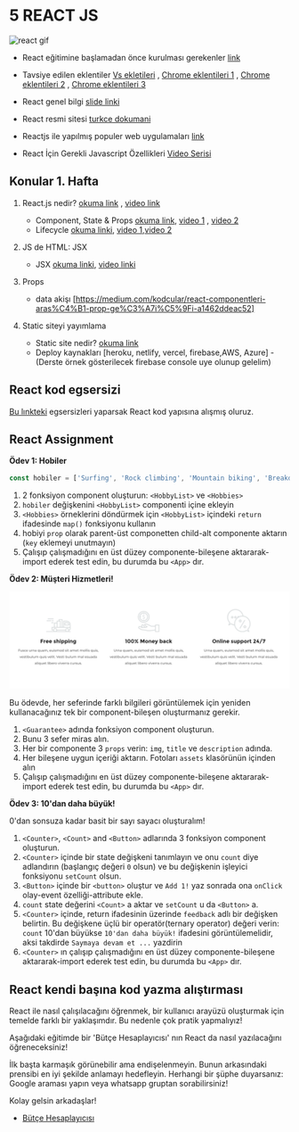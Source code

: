 # 5 REACT JS

![react gif](https://miro.medium.com/max/574/1*qVPbRqzVzWF9gSjZ8P0C8w.gif)


* React eğitimine başlamadan önce kurulması gerekenler [link](https://www.youtube.com/watch?v=pOE47x-aubg&list=PLqG356ExoxZXEW9h1uTWCwqLLTJ_bO5Be&index=2&ab_channel=EnginDemiro%C4%9F)

* Tavsiye edilen eklentiler [Vs ekletileri](https://www.youtube.com/watch?v=EwXw1dp6AyM&list=PLqG356ExoxZXEW9h1uTWCwqLLTJ_bO5Be&index=3&ab_channel=EnginDemiro%C4%9F) , [Chrome eklentileri 1](https://chrome.google.com/webstore/detail/react-developer-tools/fmkadmapgofadopljbjfkapdkoienihi) , [Chrome eklentileri 2](https://chrome.google.com/webstore/detail/json-formatter/bcjindcccaagfpapjjmafapmmgkkhgoa) , [Chrome eklentileri 3](https://chrome.google.com/webstore/detail/react-sight/aalppolilappfakpmdfdkpppdnhpgifn)

* React genel bilgi [slide linki](http://slides.com/volkansengul/reactjs-giris/fullscreen)

* React resmi sitesi [turkce dokumani](https://tr.reactjs.org/docs/getting-started.html)

* Reactjs ile yapılmış populer web uygulamaları [link](https://medium.com/@coderacademy/32-sites-built-with-reactjs-172e3a4bed81)

* React İçin Gerekli Javascript Özellikleri [Video Serisi](https://www.youtube.com/watch?v=qXoMVJAyKUE&list=PL8IHDq7oEkgGuhjVN2_lr1F8bmEgdetXy&ab_channel=ReactDersleri)



## Konular 1. Hafta

1. React.js nedir?   [okuma link](https://www.hostinger.web.tr/rehberler/react-nedir/) ,  [video link](https://www.youtube.com/watch?v=EAbzuHG9glw&ab_channel=AliOsmanHaz%C4%B1r)
   - Component, State & Props  [okuma link](https://www.mobilhanem.com/reactjs-component-yapisi-ve-component-kullanimi/), [video 1](https://www.youtube.com/watch?v=jgOhoPrNzMM&t=14s&ab_channel=Yaz%C4%B1l%C4%B1mBilimi) , [video 2](https://www.youtube.com/watch?v=oQJZxyd71V4&list=PL8IHDq7oEkgFKYIoNuubfZMuhhgEukkAg&index=3&ab_channel=ReactDersleri)
   - Lifecycle [okuma linki](https://projects.wojtekmaj.pl/react-lifecycle-methods-diagram/), [video 1](https://www.youtube.com/watch?v=X_Yhd98twnw&list=PL8IHDq7oEkgFKYIoNuubfZMuhhgEukkAg&index=4&ab_channel=ReactDersleri),[video 2](https://www.youtube.com/watch?v=VqSJvy8ZX5M&list=PL8IHDq7oEkgFKYIoNuubfZMuhhgEukkAg&index=2&ab_channel=ReactDersleri)
   
2. JS de HTML: JSX
   - JSX    [okuma linki](https://tr.reactjs.org/docs/introducing-jsx.html),  [video linki](https://www.youtube.com/watch?v=EoH-TliTV1Y&list=PL8IHDq7oEkgFKYIoNuubfZMuhhgEukkAg&ab_channel=ReactDersleri)
3. Props
   - data akişı [https://medium.com/kodcular/react-componentleri-aras%C4%B1-prop-ge%C3%A7i%C5%9Fi-a1462ddeac52]
4. Static siteyi yayımlama
   - Static site nedir? [okuma link](http://www.hanebilgisayar.com/web-sitesi/statik-web-sitesi-nedir/)
   - Deploy kaynakları [heroku, netlify, vercel, firebase,AWS, Azure] -(Derste örnek gösterilecek firebase console uye olunup gelelim)

                   


## React kod egsersizi

[Bu lınkteki](https://www.codecademy.com/learn/react-101) egsersizleri yaparsak React kod yapısına alışmış oluruz.



## React Assignment

**Ödev 1: Hobiler**

```js
const hobiler = ['Surfing', 'Rock climbing', 'Mountain biking', 'Breakdancing'];
```

1. 2 fonksiyon component oluşturun: `<HobbyList>` ve `<Hobbies>`
2. `hobiler` değişkenini `<HobbyList>` componenti içine ekleyin
3. `<Hobbies>` örneklerini döndürmek için `<HobbyList>` içindeki `return` ifadesinde  `map()` fonksiyonu kullanın
4. hobiyi `prop` olarak parent-üst componetten child-alt componente aktarın (`key` eklemeyi unutmayın)
5. Çalışıp çalışmadığını en üst düzey componente-bileşene aktararak-import ederek test edin, bu durumda bu `<App>` dır.

**Ödev 2: Müşteri Hizmetleri!**

![ödev 2](https://github.com/Junior-Codersnl/5-react-konular1-assignment/blob/main/assets/exercise2.png)

Bu ödevde, her seferinde farklı bilgileri görüntülemek için yeniden kullanacağınız tek bir component-bileşen oluşturmanız gerekir.

1. `<Guarantee>` adında fonksiyon component oluşturun.
2. Bunu 3 sefer miras alın.
3. Her bir componente 3 `props` verin: `img`, `title` ve `description` adında.
4. Her bileşene uygun içeriği aktarın. Fotoları `assets` klasörünün içinden alın
5. Çalışıp çalışmadığını en üst düzey componente-bileşene aktararak-import ederek test edin, bu durumda bu `<App>` dır.


**Ödev 3: 10'dan daha büyük!**

0'dan sonsuza kadar basit bir sayı sayacı oluşturalım!

1. `<Counter>`, `<Count>` and `<Button>` adlarında 3 fonksiyon component oluşturun.
2. `<Counter>` içinde bir state değişkeni tanımlayın ve onu `count` diye adlandırın (başlangıç değeri `0` olsun) ve bu değişkenin işleyici fonksiyonu `setCount` olsun.
3. `<Button>` içinde bir `<button>` oluştur ve `Add 1!` yaz sonrada ona `onClick` olay-event özelliği-attribute ekle.
4. `count` state değerini `<Count>` a aktar ve `setCount` u da `<Button>` a.
5. `<Counter>` içinde, return ifadesinin üzerinde `feedback` adlı bir değişken belirtin. Bu değişkene üçlü bir operatör(ternary operator) değeri verin: `count` 10'dan büyükse `10'dan daha büyük!` ifadesini görüntülemelidir, aksi takdirde `Saymaya devam et ...` yazdirin
6. `<Counter>` ın çalışıp çalışmadığını en üst düzey componente-bileşene aktararak-import ederek test edin, bu durumda bu `<App>` dır.


## React kendi başına kod yazma alıştırması

React ile nasıl çalışılacağını öğrenmek, bir kullanıcı arayüzü oluşturmak için temelde farklı bir yaklaşımdır. Bu nedenle çok pratik yapmalıyız!

Aşağıdaki eğitimde bir 'Bütçe Hesaplayıcısı' nın  React da nasıl yazılacağını öğreneceksiniz!

İlk başta karmaşık görünebilir ama endişelenmeyin. Bunun arkasındaki prensibi en iyi şekilde anlamayı hedefleyin. Herhangi bir şüphe duyarsanız: Google araması yapın veya whatsapp gruptan sorabilirsiniz!

Kolay gelsin arkadaşlar!

-   [Bütçe Hesaplayıcısı](https://www.youtube.com/watch?v=f6HYLHrYpGs)
